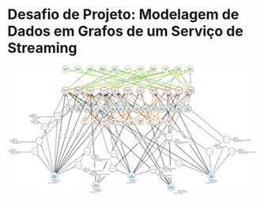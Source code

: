 <h1>Desafio de Projeto: Modelagem de Dados em Grafos de um Serviço de Streaming</h1>
<img src="filmes_arrows.png" alt="Imagem PNG da representação em Grafos"></img>
